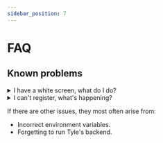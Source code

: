 ```yaml
---
sidebar_position: 7
---
```


# FAQ

## Known problems

<details>
<summary>I have a white screen, what do I do?</summary>

This is most often (read always) a result of incorrect environment variables somewhere. Checklist:

- Is the frontend set to `REACT_APP_SILENT = true`?
- Does the domain in Mimir match the domain set in the company table (MimirorgAuthentication database).

</details>

<details>
<summary>I can't register, what's happening?</summary>
If you're not receiving the email, it's because it doesn't get sent when you're running in development mode; the same applies to the account recovery code. The email you should have received can be found in:

`/mimirorg/typelibrary/src/server/TypeLibrary.Api/bin/Debug/net7.0/Data/Mail/`

</details>

If there are other issues, they most often arise from:

- Incorrect environment variables.
- Forgetting to run Tyle's backend.
